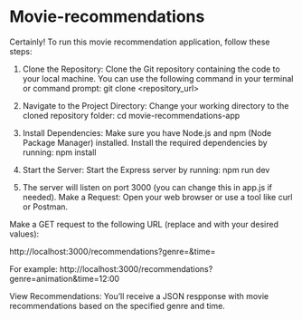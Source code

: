 # Movie-recommendations
Certainly! To run this movie recommendation application, follow these steps:

1. Clone the Repository:
Clone the Git repository containing the code to your local machine. You can use the following command in your terminal or command prompt:
git clone <repository_url>

2. Navigate to the Project Directory:
Change your working directory to the cloned repository folder:
cd movie-recommendations-app

3. Install Dependencies:
Make sure you have Node.js and npm (Node Package Manager) installed.
Install the required dependencies by running:
npm install

4. Start the Server:
Start the Express server by running:
npm run dev

5. The server will listen on port 3000 (you can change this in app.js if needed).
Make a Request:
Open your web browser or use a tool like curl or Postman.

Make a GET request to the following URL (replace <genre> and <time> with your desired values):

http://localhost:3000/recommendations?genre=<genre>&time=<time>

For example:
http://localhost:3000/recommendations?genre=animation&time=12:00

View Recommendations:
You’ll receive a JSON respponse with movie recommendations based on the specified genre and time.
